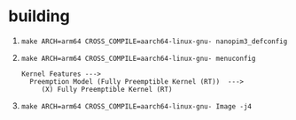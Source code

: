 # building
1. `make ARCH=arm64 CROSS_COMPILE=aarch64-linux-gnu- nanopim3_defconfig`
2. `make ARCH=arm64 CROSS_COMPILE=aarch64-linux-gnu- menuconfig`
     
   ```
   Kernel Features --->
     Preemption Model (Fully Preemptible Kernel (RT))  --->
        (X) Fully Preemptible Kernel (RT) 
   ```
  
3. `make ARCH=arm64 CROSS_COMPILE=aarch64-linux-gnu- Image -j4`
